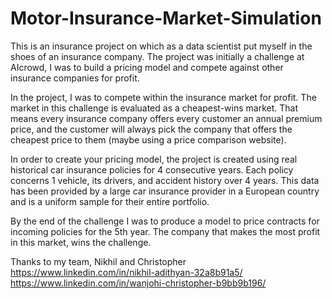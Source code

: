 # Motor-Insurance-Market-Simulation

This is an insurance project on which as a data scientist put myself in the shoes of an insurance company. 
The project was initially a challenge at AIcrowd, I was to build a pricing model and compete against other insurance companies for profit.

In the project, I was to compete within the insurance market for profit. The market in this challenge is evaluated as a cheapest-wins market. That means every insurance company offers every customer an annual premium price, and the customer will always pick the company that offers the cheapest price to them (maybe using a price comparison website).

In order to create your pricing model, the project is created using real historical car insurance policies for 4 consecutive years. Each policy concerns 1 vehicle, its drivers, and accident history over 4 years. This data has been provided by a large car insurance provider in a European country and is a uniform sample for their entire portfolio.

By the end of the challenge I was to produce a model to price contracts for incoming policies for the 5th year.
The company that makes the most profit in this market, wins the challenge.

Thanks to my team, Nikhil and Christopher https://www.linkedin.com/in/nikhil-adithyan-32a8b91a5/
https://www.linkedin.com/in/wanjohi-christopher-b9bb9b196/
